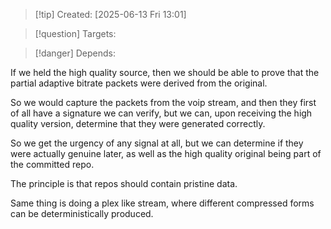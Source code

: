 
>[!tip] Created: [2025-06-13 Fri 13:01]

>[!question] Targets: 

>[!danger] Depends: 

If we held the high quality source, then we should be able to prove that the partial adaptive bitrate packets were derived from the original.

So we would capture the packets from the voip stream, and then they first of all have a signature we can verify, but we can, upon receiving the high quality version, determine that they were generated correctly.

So we get the urgency of any signal at all, but we can determine if they were actually genuine later, as well as the high quality original being part of the committed repo.

The principle is that repos should contain pristine data.

Same thing is doing a plex like stream, where different compressed forms can be deterministically produced.